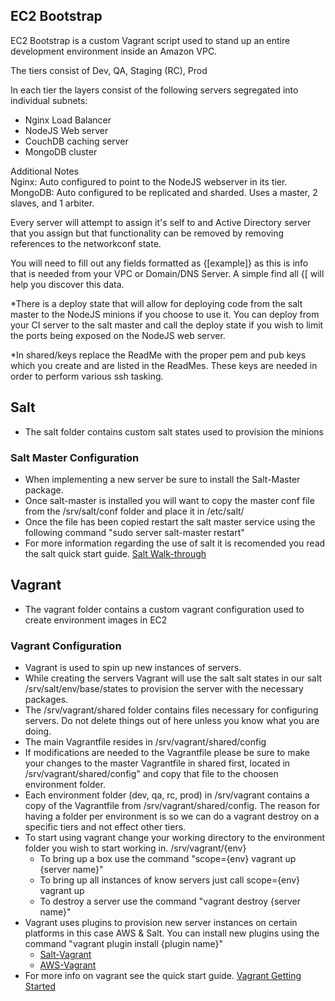 ## EC2 Bootstrap

EC2 Bootstrap is a custom Vagrant script used to stand up an entire development environment inside an Amazon VPC.

The tiers consist of Dev, QA, Staging (RC), Prod

In each tier the layers consist of the following servers segregated into individual subnets:

 - Nginx Load Balancer
 - NodeJS Web server
 - CouchDB caching server
 - MongoDB cluster

Additional Notes  
Nginx: Auto configured to point to the NodeJS webserver in its tier.  
MongoDB: Auto configured to be replicated and sharded. Uses a master, 2 slaves, and 1 arbiter.

Every server will attempt to assign it's self to and Active Directory server that you assign but that functionality can be removed by removing references to the networkconf state.

You will need to fill out any fields formatted as {[example]} as this is info that is needed from your VPC or Domain/DNS Server. A simple find all {[ will help you discover this data.

*There is a deploy state that will allow for deploying code from the salt master to the NodeJS minions if you choose to use it. You can deploy from your CI server to the salt master and call the deploy state if you wish to limit the ports being exposed on the NodeJS web server.

*In shared/keys replace the ReadMe with the proper pem and pub keys which you create and are listed in the ReadMes. These keys are needed in order to perform various ssh tasking.

## Salt
- The salt folder contains custom salt states used to provision the minions

### Salt Master Configuration
 - When implementing a new server be sure to install the Salt-Master package.
 - Once salt-master is installed you will want to copy the master conf file from the /srv/salt/conf folder and place it in /etc/salt/
 - Once the file has been copied restart the salt master service using the following command "sudo server salt-master restart"
 - For more information regarding the use of salt it is recomended you read the salt quick start guide. [Salt Walk-through](http://docs.saltstack.com/en/latest/topics/tutorials/walkthrough.html)

## Vagrant
- The vagrant folder contains a custom vagrant configuration used to create environment images in EC2

### Vagrant Configuration
 - Vagrant is used to spin up new instances of servers.
 - While creating the servers Vagrant will use the salt salt states in our salt /srv/salt/env/base/states to provision the server with the necessary packages.
 - The /srv/vagrant/shared folder contains files necessary for configuring servers. Do not delete things out of here unless you know what you are doing.
 - The main Vagrantfile resides in /srv/vagrant/shared/config
 - If modifications are needed to the Vagrantfile please be sure to make your changes to the master Vagrantfile in shared first, located in /srv/vagrant/shared/config" and copy that file to the choosen environment folder.
 - Each environment folder (dev, qa, rc, prod) in /srv/vagrant contains a copy of the Vagrantfile from /srv/vagrant/shared/config. The reason for having a folder per environment is so we can do a vagrant destroy on a specific tiers and not effect other tiers.
 - To start using vagrant change your working directory to the environment folder you wish to start working in. /srv/vagrant/{env}
     - To bring up a box use the command "scope={env} vagrant up {server name}"
     - To bring up all instances of know servers just call scope={env} vagrant up
     - To destroy a server use the command "vagrant destroy {server name}"
 - Vagrant uses plugins to provision new server instances on certain platforms in this case AWS & Salt. You can install new plugins using the command "vagrant plugin install {plugin name}"
     - [Salt-Vagrant](http://docs.vagrantup.com/v2/provisioning/salt.html)
     - [AWS-Vagrant](https://github.com/mitchellh/vagrant-aws)
 - For more info on vagrant see the quick start guide. [Vagrant Getting Started](http://docs.vagrantup.com/v2/getting-started/)
